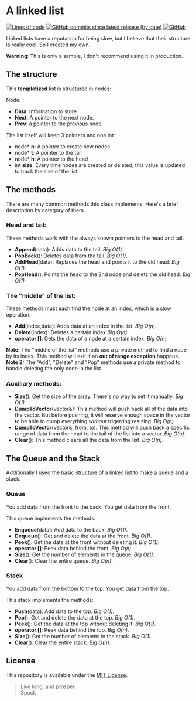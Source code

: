 # A linked list
<!-- #region Shields -->
[![Lines of code](https://img.shields.io/tokei/lines/github/nico-castell/Linked-List?color=yellow&label=Lines%20of%20code)](https://github.com/nico-castell/Linked-List)
[![GitHub commits since latest release (by date)](https://img.shields.io/github/commits-since/nico-castell/Linked-List/latest?color=yellow&label=Commits%20since%20last%20release)](https://github.com/nico-castell/Linked-List/commits)
[![GitHub](https://img.shields.io/github/license/nico-castell/Linked-List?color=yellow&label=License)](LICENSE)
<!-- #endregion -->

Linked lists have a reputation for being slow, but I believe that their structure is really cool. So I created my own.

**Warning**: This is only a sample, I don't recommend using it in production.

## The structure

This **templetized** list is structured in nodes:

Node:
- **Data**: Information to store.
- **Next**: A pointer to the next node.
- **Prev**: a pointer to the previous node.

The list itself will keep 3 pointers and one int:
- node* **n**: A pointer to create new nodes
- node* **t**: A pointer to the tail
- node* **h**: A pointer to the head
- int **size**: Every time nodes are created or deleted, this value is updated to track the size of the list.

## The methods

There are many common methods this class implements. Here's a brief description by category of them.

### Head and tail:

These methods work with the always known pointers to the head and tail.
- **Append**(data): Adds data to the tail. *Big O(1)*.
- **PopBack**(): Deletes data from the tail. *Big O(1)*.
- **AddHead**(data): Replaces the head and points it to the old head. *Big O(1)*.
- **PopHead**(): Points the head to the 2nd node and delets the old head. *Big O(1)*

### The "middle" of the list:

These methods must each find the node at an index, which is a slow operation.
- **Add**(index,data): Adds data at an index in the list. *Big O(n)*.
- **Delete**(index): Deletes a certain index *Big O(n)*.
- **operator []**: Gets the data of a node at a certain index. *Big O(n)*

**Note:** The "middle of the list" methods use a private method to find a node by its index. This method will exit if an **out of range exception** happens.
**Note 2:** The "Add", "Delete" and "Pop" methods use a private method to handle deleting the only node in the list.

### Auxiliary methods:

- **Size**(): Get the size of the array. There's no way to set it manually. *Big O(1)*.
- **DumpToVector**(vector&): This method will push back all of the data into the vector. But before pushing, it will reserve enough space in the vector to be able to dump everything *without* trigerring resizing. *Big O(n)*.
- **DumpToVector**(vector&, from, to): This method will push back a specific range of data from the head to the tail of the list into a vector. *Big O(n)*.
- **Clear**(): This method clears all the data from the list. *Big O(n)*.

## The Queue and the Stack

Additionally I used the basic structure of a linked list to make a queue and a stack.

### Queue

You add data from the front to the back. You get data from the front.

This queue implements the methods:
- **Enqueue**(data): Add data to the back. *Big O(1)*.
- **Dequeue**(): Get and delete the data at the front. *Big O(1)*.
- **Peek**(): Get the data at the front without deleting it. *Big O(1)*.
- **operator []**: Peek data behind the front. *Big O(n)*.
- **Size**(): Get the number of elements in the queue. *Big O(1)*.
- **Clear**(): Clear the entire queue. *Big O(n)*.

### Stack

You add data from the bottom to the top. You get data from the top.

This stack implements the methods:
- **Push**(data): Add data to the top. *Big O(1)*.
- **Pop**(): Get and delete the data at the top. *Big O(1)*.
- **Peek**(): Get the data at the top without deleting it. *Big O(1)*.
- **operator []**: Peek data behind the top. *Big O(n)*.
- **Size**(): Get the number of elements in the stack. *Big O(1)*.
- **Clear**(): Clear the entire stack. *Big O(n)*.

## License

This repository is available under the [MIT License](LICENSE).

> Live long, and prosper.  
> Spock
